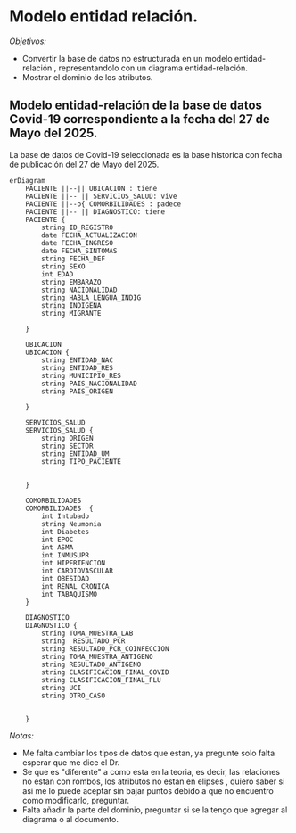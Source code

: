 # Modelo entidad relación. 

_*Objetivos:*_
- Convertir la base de datos no estructurada en un modelo entidad-relación , representandolo con un diagrama entidad-relación.
- Mostrar el dominio de los atributos.

## Modelo entidad-relación de la base de datos Covid-19 correspondiente a la fecha del 27 de Mayo del 2025. 
La base de datos de Covid-19 seleccionada es la base historica con fecha de publicación del 27 de Mayo del 2025. 

```mermaid
erDiagram
    PACIENTE ||--|| UBICACION : tiene
    PACIENTE ||-- || SERVICIOS_SALUD: vive
    PACIENTE ||--o{ COMORBILIDADES : padece  
    PACIENTE ||-- || DIAGNOSTICO: tiene
    PACIENTE {
        string ID_REGISTRO
        date FECHA_ACTUALIZACION
        date FECHA_INGRESO 
        date FECHA_SINTOMAS
        string FECHA_DEF
        string SEXO    
        int EDAD
        string EMBARAZO
        string NACIONALIDAD
        string HABLA_LENGUA_INDIG
        string INDIGENA
        string MIGRANTE    

    }

    UBICACION
    UBICACION {
        string ENTIDAD_NAC
        string ENTIDAD_RES
        string MUNICIPIO_RES
        string PAIS_NACIONALIDAD
        string PAIS_ORIGEN

    }

    SERVICIOS_SALUD
    SERVICIOS_SALUD {
        string ORIGEN
        string SECTOR
        string ENTIDAD_UM
        string TIPO_PACIENTE


    }

    COMORBILIDADES  
    COMORBILIDADES  {
        int Intubado
        string Neumonia
        int Diabetes
        int EPOC
        int ASMA
        int INMUSUPR
        int HIPERTENCION
        int CARDIOVASCULAR
        int OBESIDAD
        int RENAL_CRONICA
        int TABAQUISMO
    }

    DIAGNOSTICO
    DIAGNOSTICO {
        string TOMA_MUESTRA_LAB
        string  RESULTADO_PCR 
        string RESULTADO_PCR_COINFECCION
        string TOMA_MUESTRA_ANTIGENO
        string RESULTADO_ANTIGENO
        string CLASIFICACION_FINAL_COVID
        string CLASIFICACION_FINAL_FLU
        string UCI
        string OTRO_CASO


    }
````

_*Notas:*_
- Me falta cambiar los tipos de datos que estan, ya pregunte solo falta esperar que me dice el Dr.
- Se que es "diferente" a como esta en la teoria, es decir, las relaciones no estan con rombos, los atributos no estan en elipses , quiero saber si asi me lo puede aceptar sin bajar puntos debido a que no encuentro como modificarlo, preguntar.
- Falta añadir la parte del dominio, preguntar si se la tengo que agregar al diagrama o al documento. 